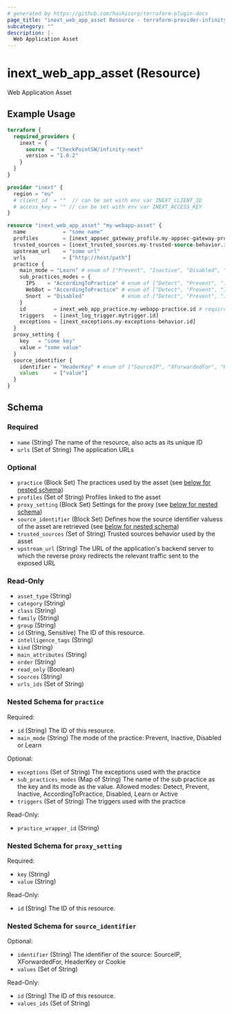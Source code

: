 ```yaml
---
# generated by https://github.com/hashicorp/terraform-plugin-docs
page_title: "inext_web_app_asset Resource - terraform-provider-infinity-next"
subcategory: ""
description: |-
  Web Application Asset
---
```


# inext_web_app_asset (Resource)

Web Application Asset

## Example Usage

```terraform
terraform {
  required_providers {
    inext = {
      source  = "CheckPointSW/infinity-next"
      version = "1.0.2"
    }
  }
}

provider "inext" {
  region = "eu"
  # client_id  = ""  // can be set with env var INEXT_CLIENT_ID
  # access_key = "" // can be set with env var INEXT_ACCESS_KEY
}

resource "inext_web_app_asset" "my-webapp-asset" {
  name            = "some name"
  profiles        = [inext_appsec_gateway_profile.my-appsec-gateway-profile.id, inext_docker_profile.my-docker-profile.id, inext_embedded_profile.my-embedded-profile.id, inext_kubernetes_profile.my-kubernetes-profile.id]
  trusted_sources = [inext_trusted_sources.my-trusted-source-behavior.id]
  upstream_url    = "some url"
  urls            = ["http://host/path"]
  practice {
    main_mode = "Learn" # enum of ["Prevent", "Inactive", "Disabled", "Learn"]
    sub_practices_modes = {
      IPS    = "AccordingToPractice" # enum of ["Detect", "Prevent", "Inactive", "AccordingToPractice", "Disabled", "Learn", "Active"]
      WebBot = "AccordingToPractice" # enum of ["Detect", "Prevent", "Inactive", "AccordingToPractice", "Disabled", "Learn", "Active"]
      Snort  = "Disabled"            # enum of ["Detect", "Prevent", "Inactive", "AccordingToPractice", "Disabled", "Learn", "Active"]
    }
    id         = inext_web_app_practice.my-webapp-practice.id # required
    triggers   = [inext_log_trigger.mytrigger.id]
    exceptions = [inext_exceptions.my-exceptions-behavior.id]
  }
  proxy_setting {
    key   = "some key"
    value = "some value"
  }
  source_identifier {
    identifier = "HeaderKey" # enum of ["SourceIP", "XForwardedFor", "HeaderKey", "Cookie"]
    values     = ["value"]
  }
}
```

<!-- schema generated by tfplugindocs -->
## Schema

### Required

- `name` (String) The name of the resource, also acts as its unique ID
- `urls` (Set of String) The application URLs

### Optional

- `practice` (Block Set) The practices used by the asset (see [below for nested schema](#nestedblock--practice))
- `profiles` (Set of String) Profiles linked to the asset
- `proxy_setting` (Block Set) Settings for the proxy (see [below for nested schema](#nestedblock--proxy_setting))
- `source_identifier` (Block Set) Defines how the source identifier valuess of the asset are retrieved (see [below for nested schema](#nestedblock--source_identifier))
- `trusted_sources` (Set of String) Trusted sources behavior used by the asset
- `upstream_url` (String) The URL of the application's backend server to which the reverse proxy redirects the relevant traffic sent to the exposed URL

### Read-Only

- `asset_type` (String)
- `category` (String)
- `class` (String)
- `family` (String)
- `group` (String)
- `id` (String, Sensitive) The ID of this resource.
- `intelligence_tags` (String)
- `kind` (String)
- `main_attributes` (String)
- `order` (String)
- `read_only` (Boolean)
- `sources` (String)
- `urls_ids` (Set of String)

<a id="nestedblock--practice"></a>
### Nested Schema for `practice`

Required:

- `id` (String) The ID of this resource.
- `main_mode` (String) The mode of the practice: Prevent, Inactive, Disabled or Learn

Optional:

- `exceptions` (Set of String) The exceptions used with the practice
- `sub_practices_modes` (Map of String) The name of the sub practice as the key and its mode as the value. Allowed modes: Detect, Prevent, Inactive, AccordingToPractice, Disabled, Learn or Active
- `triggers` (Set of String) The triggers used with the practice

Read-Only:

- `practice_wrapper_id` (String)


<a id="nestedblock--proxy_setting"></a>
### Nested Schema for `proxy_setting`

Required:

- `key` (String)
- `value` (String)

Read-Only:

- `id` (String) The ID of this resource.


<a id="nestedblock--source_identifier"></a>
### Nested Schema for `source_identifier`

Optional:

- `identifier` (String) The identifier of the source: SourceIP, XForwardedFor, HeaderKey or Cookie
- `values` (Set of String)

Read-Only:

- `id` (String) The ID of this resource.
- `values_ids` (Set of String)


